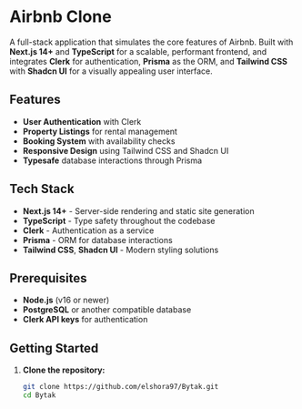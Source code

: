 # Airbnb Clone

A full-stack application that simulates the core features of Airbnb. Built with **Next.js 14+** and **TypeScript** for a scalable, performant frontend, and integrates **Clerk** for authentication, **Prisma** as the ORM, and **Tailwind CSS** with **Shadcn UI** for a visually appealing user interface.

## Features

- **User Authentication** with Clerk
- **Property Listings** for rental management
- **Booking System** with availability checks
- **Responsive Design** using Tailwind CSS and Shadcn UI
- **Typesafe** database interactions through Prisma

## Tech Stack

- **Next.js 14+** - Server-side rendering and static site generation
- **TypeScript** - Type safety throughout the codebase
- **Clerk** - Authentication as a service
- **Prisma** - ORM for database interactions
- **Tailwind CSS**, **Shadcn UI** - Modern styling solutions

## Prerequisites

- **Node.js** (v16 or newer)
- **PostgreSQL** or another compatible database
- **Clerk API keys** for authentication

## Getting Started

1. **Clone the repository:**
   ```bash
   git clone https://github.com/elshora97/Bytak.git
   cd Bytak
